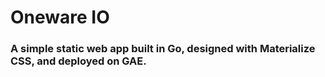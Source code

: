 # Oneware IO

### A simple static web app built in Go, designed with Materialize CSS, and deployed on GAE.
